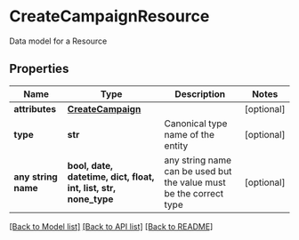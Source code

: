 # CreateCampaignResource

Data model for a Resource

## Properties
Name | Type | Description | Notes
------------ | ------------- | ------------- | -------------
**attributes** | [**CreateCampaign**](CreateCampaign.md) |  | [optional] 
**type** | **str** | Canonical type name of the entity | [optional] 
**any string name** | **bool, date, datetime, dict, float, int, list, str, none_type** | any string name can be used but the value must be the correct type | [optional]

[[Back to Model list]](../README.md#documentation-for-models) [[Back to API list]](../README.md#documentation-for-api-endpoints) [[Back to README]](../README.md)


